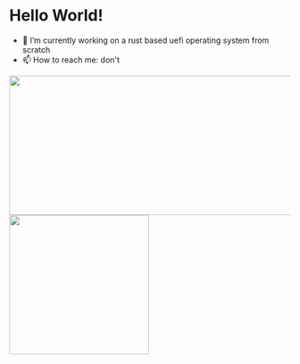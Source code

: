 # Hello World!

- 🔭 I’m currently working on a rust based uefi operating system  from scratch
- 📫 How to reach me: don't

<img align="left" width="1000" height="250" src="(https://github-readme-stats.vercel.app/api/top-langs/?username=IdoMessenberg&layout=compact)#gh-light-mode-only">
<img align="left" width="250" height="250" src="(https://github-readme-stats.vercel.app/api/top-langs/?username=IdoMessenberg&layout=compact&theme=dark)#gh-dark-mode-only">
